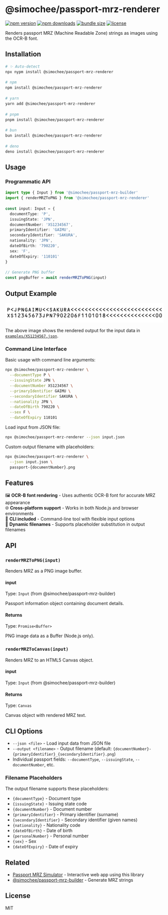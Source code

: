 # @simochee/passport-mrz-renderer

<!-- automd:badges color="red" github="simochee/passport-mrz" license name="@simochee/passport-mrz-renderer" bundlephobia -->

[![npm version](https://img.shields.io/npm/v/@simochee/passport-mrz-renderer?color=red)](https://npmjs.com/package/@simochee/passport-mrz-renderer)
[![npm downloads](https://img.shields.io/npm/dm/@simochee/passport-mrz-renderer?color=red)](https://npm.chart.dev/@simochee/passport-mrz-renderer)
[![bundle size](https://img.shields.io/bundlephobia/minzip/@simochee/passport-mrz-renderer?color=red)](https://bundlephobia.com/package/@simochee/passport-mrz-renderer)
[![license](https://img.shields.io/github/license/simochee/passport-mrz?color=red)](https://github.com/simochee/passport-mrz/blob/main/LICENSE)

<!-- /automd -->

Renders passport MRZ (Machine Readable Zone) strings as images using the OCR-B font.

## Installation

<!-- automd:pm-install name="@simochee/passport-mrz-renderer" -->

```sh
# ✨ Auto-detect
npx nypm install @simochee/passport-mrz-renderer

# npm
npm install @simochee/passport-mrz-renderer

# yarn
yarn add @simochee/passport-mrz-renderer

# pnpm
pnpm install @simochee/passport-mrz-renderer

# bun
bun install @simochee/passport-mrz-renderer

# deno
deno install @simochee/passport-mrz-renderer
```

<!-- /automd -->

## Usage

### Programmatic API

```ts
import type { Input } from '@simochee/passport-mrz-builder'
import { renderMRZToPNG } from '@simochee/passport-mrz-renderer'

const input: Input = {
  documentType: 'P',
  issuingState: 'JPN',
  documentNumber: 'XS1234567',
  primaryIdentifier: 'GAIMU',
  secondaryIdentifier: 'SAKURA',
  nationality: 'JPN',
  dateOfBirth: '790220',
  sex: 'F',
  dateOfExpiry: '110101'
}

// Generate PNG buffer
const pngBuffer = await renderMRZToPNG(input)
```

## Output Example

![Sample MRZ Output](examples/XS1234567-GAIMU_SAKURA.png)

The above image shows the rendered output for the input data in [`examples/XS1234567.json`](examples/XS1234567.json).

### Command Line Interface

Basic usage with command line arguments:

```bash
npx @simochee/passport-mrz-renderer \
  --documentType P \
  --issuingState JPN \
  --documentNumber XS1234567 \
  --primaryIdentifier GAIMU \
  --secondaryIdentifier SAKURA \
  --nationality JPN \
  --dateOfBirth 790220 \
  --sex F \
  --dateOfExpiry 110101
```

Load input from JSON file:

```bash
npx @simochee/passport-mrz-renderer --json input.json
```

Custom output filename with placeholders:

```bash
npx @simochee/passport-mrz-renderer \
  --json input.json \
  passport-{documentNumber}.png
```

## Features

🖼️ **OCR-B font rendering** - Uses authentic OCR-B font for accurate MRZ appearance<br>
🌐 **Cross-platform support** - Works in both Node.js and browser environments<br>
🎯 **CLI included** - Command-line tool with flexible input options<br>
📄 **Dynamic filenames** - Supports placeholder substitution in output filenames

## API

### `renderMRZToPNG(input)`

Renders MRZ as a PNG image buffer.

#### input

Type: `Input` (from @simochee/passport-mrz-builder)

Passport information object containing document details.

#### Returns

Type: `Promise<Buffer>`

PNG image data as a Buffer (Node.js only).

### `renderMRZToCanvas(input)`

Renders MRZ to an HTML5 Canvas object.

#### input

Type: `Input` (from @simochee/passport-mrz-builder)

#### Returns

Type: `Canvas`

Canvas object with rendered MRZ text.

## CLI Options

- `--json <file>` - Load input data from JSON file
- `--output <filename>` - Output filename (default: `{documentNumber}-{primaryIdentifier}_{secondaryIdentifier}.png`)
- Individual passport fields: `--documentType`, `--issuingState`, `--documentNumber`, etc.

### Filename Placeholders

The output filename supports these placeholders:
- `{documentType}` - Document type
- `{issuingState}` - Issuing state code
- `{documentNumber}` - Document number
- `{primaryIdentifier}` - Primary identifier (surname)
- `{secondaryIdentifier}` - Secondary identifier (given names)
- `{nationality}` - Nationality code
- `{dateOfBirth}` - Date of birth
- `{personalNumber}` - Personal number
- `{sex}` - Sex
- `{dateOfExpiry}` - Date of expiry

## Related

- [Passport MRZ Simulator](https://passport-mrz.simochee.net) - Interactive web app using this library
- [@simochee/passport-mrz-builder](https://github.com/simochee/passport-mrz/tree/main/packages/builder) - Generate MRZ strings

## License

MIT
